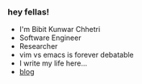 ### hey fellas!
- I'm Bibit Kunwar Chhetri
- Software Engineer
- Researcher
- vim vs emacs is forever debatable
- I write my life here...
- [blog](https://www.bibitkunwar.com.np)
